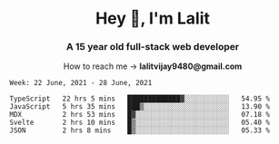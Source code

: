 <h1 align="center">Hey 👋, I'm Lalit</h1>
<h3 align="center">A 15 year old full-stack web developer</h3>

<p align="center">How to reach me → <strong>lalitvijay9480@gmail.com</strong></p>

<!--START_SECTION:waka-->
```text
Week: 22 June, 2021 - 28 June, 2021

TypeScript   22 hrs 5 mins   █████████████▓░░░░░░░░░░░   54.95 % 
JavaScript   5 hrs 35 mins   ███▒░░░░░░░░░░░░░░░░░░░░░   13.90 % 
MDX          2 hrs 53 mins   █▓░░░░░░░░░░░░░░░░░░░░░░░   07.18 % 
Svelte       2 hrs 10 mins   █▒░░░░░░░░░░░░░░░░░░░░░░░   05.40 % 
JSON         2 hrs 8 mins    █▒░░░░░░░░░░░░░░░░░░░░░░░   05.33 % 
```
<!--END_SECTION:waka-->
